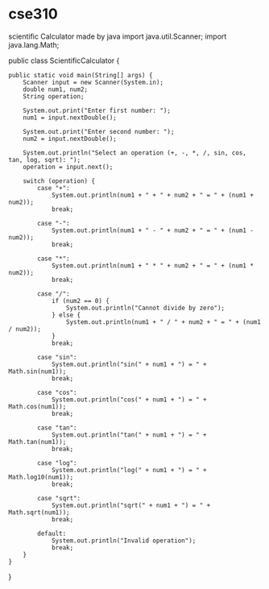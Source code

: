 # cse310
scientific Calculator made by java
import java.util.Scanner;
import java.lang.Math;

public class ScientificCalculator {

    public static void main(String[] args) {
        Scanner input = new Scanner(System.in);
        double num1, num2;
        String operation;

        System.out.print("Enter first number: ");
        num1 = input.nextDouble();

        System.out.print("Enter second number: ");
        num2 = input.nextDouble();

        System.out.println("Select an operation (+, -, *, /, sin, cos, tan, log, sqrt): ");
        operation = input.next();

        switch (operation) {
            case "+":
                System.out.println(num1 + " + " + num2 + " = " + (num1 + num2));
                break;

            case "-":
                System.out.println(num1 + " - " + num2 + " = " + (num1 - num2));
                break;

            case "*":
                System.out.println(num1 + " * " + num2 + " = " + (num1 * num2));
                break;

            case "/":
                if (num2 == 0) {
                    System.out.println("Cannot divide by zero");
                } else {
                    System.out.println(num1 + " / " + num2 + " = " + (num1 / num2));
                }
                break;

            case "sin":
                System.out.println("sin(" + num1 + ") = " + Math.sin(num1));
                break;

            case "cos":
                System.out.println("cos(" + num1 + ") = " + Math.cos(num1));
                break;

            case "tan":
                System.out.println("tan(" + num1 + ") = " + Math.tan(num1));
                break;

            case "log":
                System.out.println("log(" + num1 + ") = " + Math.log10(num1));
                break;

            case "sqrt":
                System.out.println("sqrt(" + num1 + ") = " + Math.sqrt(num1));
                break;

            default:
                System.out.println("Invalid operation");
                break;
        }
    }
}
